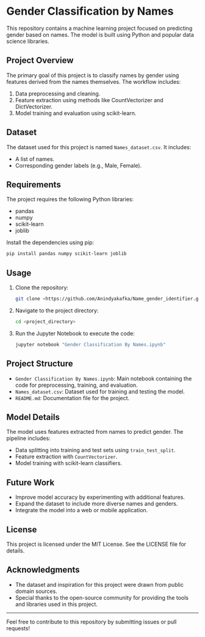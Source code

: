# Gender Classification by Names

This repository contains a machine learning project focused on predicting gender based on names. The model is built using Python and popular data science libraries.

## Project Overview
The primary goal of this project is to classify names by gender using features derived from the names themselves. The workflow includes:

1. Data preprocessing and cleaning.
2. Feature extraction using methods like CountVectorizer and DictVectorizer.
3. Model training and evaluation using scikit-learn.

## Dataset
The dataset used for this project is named `Names_dataset.csv`. It includes:
- A list of names.
- Corresponding gender labels (e.g., Male, Female).

## Requirements
The project requires the following Python libraries:
- pandas
- numpy
- scikit-learn
- joblib

Install the dependencies using pip:
```bash
pip install pandas numpy scikit-learn joblib
```

## Usage
1. Clone the repository:
   ```bash
   git clone <https://github.com/Anindyakafka/Name_gender_identifier.git>
   ```

2. Navigate to the project directory:
   ```bash
   cd <project_directory>
   ```

3. Run the Jupyter Notebook to execute the code:
   ```bash
   jupyter notebook "Gender Classification By Names.ipynb"
   ```

## Project Structure
- `Gender Classification By Names.ipynb`: Main notebook containing the code for preprocessing, training, and evaluation.
- `Names_dataset.csv`: Dataset used for training and testing the model.
- `README.md`: Documentation file for the project.

## Model Details
The model uses features extracted from names to predict gender. The pipeline includes:
- Data splitting into training and test sets using `train_test_split`.
- Feature extraction with `CountVectorizer`.
- Model training with scikit-learn classifiers.

## Future Work
- Improve model accuracy by experimenting with additional features.
- Expand the dataset to include more diverse names and genders.
- Integrate the model into a web or mobile application.

## License
This project is licensed under the MIT License. See the LICENSE file for details.

## Acknowledgments
- The dataset and inspiration for this project were drawn from public domain sources.
- Special thanks to the open-source community for providing the tools and libraries used in this project.

---
Feel free to contribute to this repository by submitting issues or pull requests!
